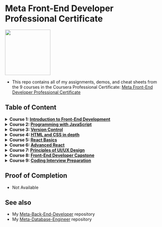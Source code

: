 # Meta Front-End Developer Professional Certificate

<img src="./meta-logo.png" width=150>

- This repo contains all of my assignments, demos, and cheat sheets from the 9 courses in the Coursera Professional Certificate: [Meta Front-End Developer Professional Certificate](https://www.coursera.org/professional-certificates/meta-front-end-developer)

## Table of Content

<details>
<summary><b>Course 1: </b><a href="https://github.com/ginny100/Meta-Front-End-Developer/tree/master/Course%201%20-%20Introduction%20to%20Front-End%20Development"><b>Introduction to Front-End Development</b></a></summary>

  * Week 1: [Get started with web development](https://github.com/ginny100/Meta-Front-End-Developer/tree/master/Course%201%20-%20Introduction%20to%20Front-End%20Development/Week%201%20-%20Get%20started%20with%20web%20development)
  * Week 2: [Introduction to HTML and CSS](https://github.com/ginny100/Meta-Front-End-Developer/tree/master/Course%201%20-%20Introduction%20to%20Front-End%20Development/Week%202%20-%20Introduction%20to%20HTML%20and%20CSS)
  * Week 3: [UI Frameworks](https://github.com/ginny100/Meta-Front-End-Developer/tree/master/Course%201%20-%20Introduction%20to%20Front-End%20Development/Week%203%20-%20UI%20Frameworks)
  * Week 4: [End-of-Course Graded Assessment](https://github.com/ginny100/Meta-Front-End-Developer/tree/master/Course%201%20-%20Introduction%20to%20Front-End%20Development/Week%204%20-%20End-of-Course%20Graded%20Assessment)
</details>

<details>
<summary><b>Course 2: </b><a href="https://github.com/ginny100/Meta-Front-End-Developer/tree/master/Course%202%20-%20Programming%20with%20JavaScript"><b>Programming with JavaScript</b></a></summary>

  * Week 1: [Introduction to Javascript](https://github.com/ginny100/Meta-Front-End-Developer/tree/master/Course%202%20-%20Programming%20with%20JavaScript/Week%201%20-%20Introduction%20to%20Javascript)
  * Week 2: [The Building Blocks of a Program](https://github.com/ginny100/Meta-Front-End-Developer/tree/master/Course%202%20-%20Programming%20with%20JavaScript/Week%202%20-%20The%20Building%20Blocks%20of%20a%20Program)
  * Week 3: [Programming Paradigms](https://github.com/ginny100/Meta-Front-End-Developer/tree/master/Course%202%20-%20Programming%20with%20JavaScript/Week%203%20-%20Programming%20Paradigms)
  * Week 4: [Testing](https://github.com/ginny100/Meta-Front-End-Developer/tree/master/Course%202%20-%20Programming%20with%20JavaScript/Week%204%20-%20Testing)
  * Week 5: [End-of-Course Graded Assessment](https://github.com/ginny100/Meta-Front-End-Developer/tree/master/Course%202%20-%20Programming%20with%20JavaScript/Week%205%20-%20End-of-Course%20Graded%20Assessment)
</details>

<details>
<summary><b>Course 3: </b><a href="https://github.com/ginny100/Meta-Front-End-Developer/tree/master/Course%203%20-%20Version%20Control"><b>Version Control</b></a></summary>

  * Week 1: [Software collaboration](https://github.com/ginny100/Meta-Front-End-Developer/tree/master/Course%203%20-%20Version%20Control/Week%201%20-%20Software%20collaboration)
  * Week 2: [Command Line](https://github.com/ginny100/Meta-Front-End-Developer/tree/master/Course%203%20-%20Version%20Control/Week%202%20-%20Command%20Line)
  * Week 3: [Working with Git](https://github.com/ginny100/Meta-Front-End-Developer/tree/master/Course%203%20-%20Version%20Control/Week%203%20-%20Working%20with%20Git)
  * Week 4: [Graded Assessment](https://github.com/ginny100/Meta-Front-End-Developer/tree/master/Course%203%20-%20Version%20Control/Week%204%20-%20Graded%20Assessment)
</details>

<details>
<summary><b>Course 4: </b><a href="https://github.com/ginny100/Meta-Front-End-Developer/tree/master/Course%204%20-%20HTML%20and%20CSS%20in%20depth"><b>HTML and CSS in depth</b></a></summary>

  * Week 1: [HTML in depth](https://github.com/ginny100/Meta-Front-End-Developer/tree/master/Course%204%20-%20HTML%20and%20CSS%20in%20depth/Week%201%20-%20HTML%20in%20depth)
  * Week 2: [Interactive CSS](https://github.com/ginny100/Meta-Front-End-Developer/tree/master/Course%204%20-%20HTML%20and%20CSS%20in%20depth/Week%202%20-%20Interactive%20CSS)
  * Week 3: [Graded Assessment](https://github.com/ginny100/Meta-Front-End-Developer/tree/master/Course%204%20-%20HTML%20and%20CSS%20in%20depth/Week%203%20-%20Graded%20Assessment)
</details>

<details>
<summary><b>Course 5: </b><a href="https://github.com/ginny100/Meta-Front-End-Developer/tree/master/Course%205%20-%20React%20Basics"><b>React Basics</b></a></summary>

  * Week 1: [React Components](https://github.com/ginny100/Meta-Front-End-Developer/tree/master/Course%205%20-%20React%20Basics/Week%201%20-%20React%20Components)
  * Week 2: [Data and State](https://github.com/ginny100/Meta-Front-End-Developer/tree/master/Course%205%20-%20React%20Basics/Week%202%20-%20Data%20and%20State)
  * Week 3: [Navigation, Updating and Assets in React.js](https://github.com/ginny100/Meta-Front-End-Developer/tree/master/Course%205%20-%20React%20Basics/Week%203%20-%20Navigation%2C%20Updating%20and%20Assets%20in%20React.js)
  * Week 4: [Your first React app](https://github.com/ginny100/Meta-Front-End-Developer/tree/master/Course%205%20-%20React%20Basics/Week%204%20-%20Your%20first%20React%20app)
</details>

<details>
<summary><b>Course 6: </b><a href="https://github.com/ginny100/Meta-Front-End-Developer/tree/master/Course%206%20-%20Advanced%20React"><b>Advanced React</b></a></summary>

  * Week 1: [Components](https://github.com/ginny100/Meta-Front-End-Developer/tree/master/Course%206%20-%20Advanced%20React/Week%201%20-%20Components)
  * Week 2: [React Hooks and Custom Hooks](https://github.com/ginny100/Meta-Front-End-Developer/tree/master/Course%206%20-%20Advanced%20React/Week%202%20-%20React%20Hooks%20and%20Custom%20Hooks)
  * Week 3: [JSX and testing](https://github.com/ginny100/Meta-Front-End-Developer/tree/master/Course%206%20-%20Advanced%20React/Week%203%20-%20JSX%20and%20testing)
  * Week 4: [Final project](https://github.com/ginny100/Meta-Front-End-Developer/tree/master/Course%206%20-%20Advanced%20React/Week%204%20-%20Final%20project)
</details>

<details>
<summary><b>Course 7: </b><a href="https://github.com/ginny100/Meta-Front-End-Developer/tree/master/Course%207%20-%20Principles%20of%20UX-UI%20Design"><b>Principles of UI/UX Design</b></a></summary>

  * Week 1: [Introduction to UX and UI design](https://github.com/ginny100/Meta-Front-End-Developer/tree/master/Course%207%20-%20Principles%20of%20UX-UI%20Design/Week%201%20-%20Introduction%20to%20UX%20and%20UI%20design)
  * Week 2: [Evaluating interactive design](https://github.com/ginny100/Meta-Front-End-Developer/tree/master/Course%207%20-%20Principles%20of%20UX-UI%20Design/Week%202%20-%20Evaluating%20interactive%20design)
  * Week 3: [Applied Design Fundamentals](https://github.com/ginny100/Meta-Front-End-Developer/tree/master/Course%207%20-%20Principles%20of%20UX-UI%20Design/Week%203%20-%20Applied%20Design%20Fundamentals)
  * Week 4: [Designing your UI](https://github.com/ginny100/Meta-Front-End-Developer/tree/master/Course%207%20-%20Principles%20of%20UX-UI%20Design/Week%204%20-%20Designing%20your%20UI)
  * Week 5: 
</details>

<details>
<summary><b>Course 8: </b><a href="https://www.coursera.org/learn/meta-front-end-developer-capstone?specialization=meta-front-end-developer"><b>Front-End Developer Capstone</b></a></summary>

  * Week 1: 
  * Week 2: 
  * Week 3: 
  * Week 4: 
  * Week 5: 
</details>

<details>
<summary><b>Course 9: </b><a href="https://www.coursera.org/learn/coding-interview-preparation?specialization=meta-front-end-developer"><b>Coding Interview Preparation</b></a></summary>

  * Week 1: 
  * Week 2: 
  * Week 3: 
  * Week 4: 
  * Week 5: 
</details>

## Proof of Completion

- Not Available

## See also

- My [Meta-Back-End-Developer](https://github.com/ginny100/Meta-Back-End-Developer) repository
- My [Meta-Database-Engineer](https://github.com/ginny100/Meta-Database-Engineer) repository
